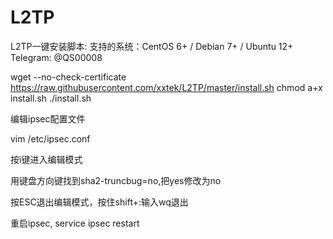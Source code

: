 # L2TP
L2TP一键安装脚本: 支持的系统：CentOS 6+ / Debian 7+ / Ubuntu 12+
Telegram: @QS00008


wget --no-check-certificate https://raw.githubusercontent.com/xxtek/L2TP/master/install.sh
chmod a+x install.sh
./install.sh



编辑ipsec配置文件

vim /etc/ipsec.conf

按i键进入编辑模式

用键盘方向键找到sha2-truncbug=no,把yes修改为no

按ESC退出编辑模式，按住shift+:输入wq退出

重启ipsec,   service ipsec restart
